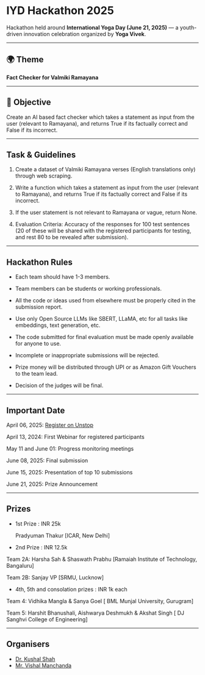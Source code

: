 # IYD Hackathon 2025

Hackathon held around **International Yoga Day (June 21, 2025)** — a youth-driven innovation celebration organized by **Yoga Vivek**.

---

## 🌍 Theme

**Fact Checker for Valmiki Ramayana**

---

## 🎯 Objective

Create an AI based fact checker which takes a statement as input from the user (relevant to Ramayana), and returns True if its factually correct and False if its incorrect.

---

## Task & Guidelines

1. Create a dataset of Valmiki Ramayana verses (English translations only) through web scraping.

2. Write a function which takes a statement as input from the user (relevant to Ramayana), and returns True if its factually correct and False if its incorrect.

3. If the user statement is not relevant to Ramayana or vague, return None.

4. Evaluation Criteria: Accuracy of the responses for 100 test sentences (20 of these will be shared with the registered participants for testing, and rest 80 to be revealed after submission).

---

## Hackathon Rules

- Each team should have 1-3 members.

- Team members can be students or working professionals.

- All the code or ideas used from elsewhere must be properly cited in the submission report.

- Use only Open Source LLMs like SBERT, LLaMA, etc for all tasks like embeddings, text generation, etc.

- The code submitted for final evaluation must be made openly available for anyone to use.

- Incomplete or inappropriate submissions will be rejected.

- Prize money will be distributed through UPI or as Amazon Gift Vouchers to the team lead.

- Decision of the judges will be final.

---

## Important Date

April 06, 2025: [Register on Unstop](https://unstop.com/o/QX843J0?lb=t3y5qqWx)

April 13, 2024: First Webinar for registered participants

May 11 and June 01: Progress monitoring meetings

June 08, 2025: Final submission

June 15, 2025: Presentation of top 10 submissions

June 21, 2025: Prize Announcement

---

## Prizes

- 1st Prize : INR 25k

  Pradyuman Thakur [ICAR, New Delhi]

- 2nd Prize : INR 12.5k

Team 2A: Harsha Sah & Shaswath Prabhu [Ramaiah Institute of Technology, Bangaluru]

Team 2B: Sanjay VP [SRMU, Lucknow]

- 4th, 5th and consolation prizes : INR 1k each

Team 4: Vidhika Mangla & Sanya Goel [ BML Munjal University, Gurugram]

Team 5: Harshit Bhanushali, Aishwarya Deshmukh & Akshat Singh [ DJ Sanghvi College of Engineering]

---

## Organisers

- [Dr. Kushal Shah](https://www.linkedin.com/in/kushal-shah-95b9a3b/)
- [Mr. Vishal Manchanda](https://www.linkedin.com/in/vishal-manchanda-097a6643/)
